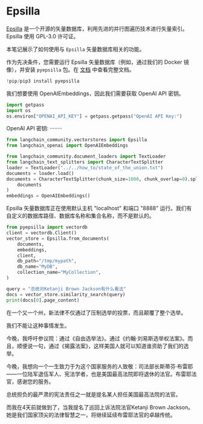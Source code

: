 # Epsilla

[Epsilla](https://www.epsilla.com) 是一个开源的矢量数据库，利用先进的并行图遍历技术进行矢量索引。Epsilla 使用 GPL-3.0 许可证。

本笔记展示了如何使用与 `Epsilla` 矢量数据库相关的功能。

作为先决条件，您需要运行 Epsilla 矢量数据库（例如，通过我们的 Docker 镜像），并安装 ``pyepsilla`` 包。在 [文档](https://epsilla-inc.gitbook.io/epsilladb/quick-start) 中查看完整文档。

```python
!pip/pip3 install pyepsilla
```

我们想要使用 OpenAIEmbeddings，因此我们需要获取 OpenAI API 密钥。

```python
import getpass
import os
os.environ["OPENAI_API_KEY"] = getpass.getpass("OpenAI API Key:")
```

OpenAI API 密钥: ········

```python
from langchain_community.vectorstores import Epsilla
from langchain_openai import OpenAIEmbeddings
```

```python
from langchain_community.document_loaders import TextLoader
from langchain_text_splitters import CharacterTextSplitter
loader = TextLoader("../../how_to/state_of_the_union.txt")
documents = loader.load()
documents = CharacterTextSplitter(chunk_size=1000, chunk_overlap=0).split_documents(
    documents
)
embeddings = OpenAIEmbeddings()
```

Epsilla 矢量数据库正在使用默认主机 "localhost" 和端口 "8888" 运行。我们有自定义的数据库路径、数据库名称和集合名称，而不是默认的。

```python
from pyepsilla import vectordb
client = vectordb.Client()
vector_store = Epsilla.from_documents(
    documents,
    embeddings,
    client,
    db_path="/tmp/mypath",
    db_name="MyDB",
    collection_name="MyCollection",
)
```

```python
query = "总统对Ketanji Brown Jackson有什么看法"
docs = vector_store.similarity_search(query)
print(docs[0].page_content)
```

在一个又一个州，新法律不仅通过了压制选举的投票，而且颠覆了整个选举。

我们不能让这种事情发生。

今晚，我呼吁参议院：通过《自由选举法》。通过《约翰·刘易斯选举权法案》。而且，顺便说一句，通过《揭露法案》，这样美国人就可以知道谁资助了我们的选举。

今晚，我想向一个一生致力于为这个国家服务的人致敬：司法部长斯蒂芬·布雷耶——一位陆军退伍军人、宪法学者，也是美国最高法院即将退休的法官。布雷耶法官，感谢您的服务。

总统担负的最严肃的宪法责任之一就是提名某人担任美国最高法院的法官。

而我在4天前就做到了，当我提名了巡回上诉法院法官Ketanji Brown Jackson。她是我们国家顶尖的法律智慧之一，将继续延续布雷耶法官的卓越传统。